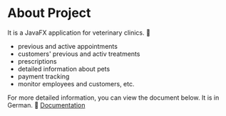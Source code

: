 
# About Project
It is a JavaFX application for veterinary clinics. 🐶 

- previous and active appointments
- customers' previous and activ treatments
- prescriptions
- detailed information about pets
- payment tracking
- monitor employees and customers, etc. 

For more detailed information, you can view the document below. It is in German. 👀
[Documentation](https://docs.google.com/document/d/1SQ6Fv1GA-z_eMucRRe2qw9tcAYFf3wOSALQpZY7VpWc/edit?usp=sharing)

